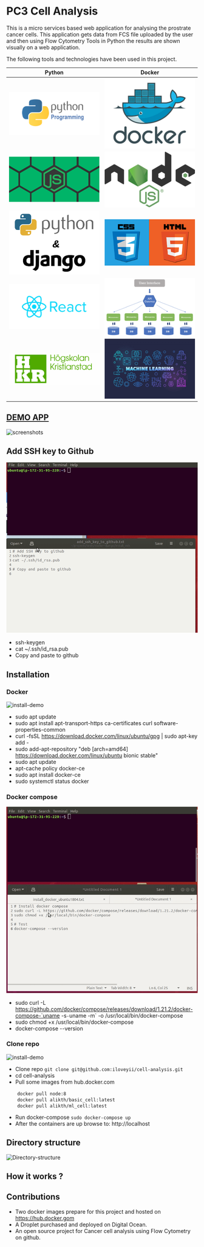 PC3 Cell Analysis
=====================================

This is a micro services based web application for analysing the prostrate cancer cells. This application gets data from 
FCS file uploaded by the user and then using Flow Cytometry Tools in Python the results are shown
visually on a web application.

The following tools and technologies have been used in this project.


Python                   |  Docker
:-------------------------:|:-------------------------:
![Python](https://github.com/iloveyii/cell-analysis/blob/master/install/python.png)  |  ![Docker](https://github.com/iloveyii/sdg-project/blob/master/install/dockerhero.jpg)
![JS](https://github.com/iloveyii/cell-analysis/blob/master/install/js1.png)  |  ![Node](https://github.com/iloveyii/cell-analysis/blob/master/install/node1.png)
![Django](https://github.com/iloveyii/cell-analysis/blob/master/install/phyton-django.jpg)  |  ![html5](https://github.com/iloveyii/cell-analysis/blob/master/install/html51.png)
![React](https://github.com/iloveyii/cell-analysis/blob/master/install/react.jpg)  |  ![Micro-service](https://github.com/iloveyii/sdg-project/blob/master/install/microservices.png)
![hkr](https://github.com/iloveyii/cell-analysis/blob/master/install/hkr.png)  | ![machine learning](https://github.com/iloveyii/cell-analysis/blob/master/install/machine-learning.jpeg)   

## [DEMO APP](http://pc3.servebeer.com/)

![screenshots](https://github.com/iloveyii/cell-analysis/blob/master/run.gif)

## Add SSH key to Github
   ![install-demo](https://github.com/iloveyii/cell-analysis/blob/master/install/add_ssh_key_to_github.gif)
   * ssh-keygen
   * cat ~/.ssh/id_rsa.pub 
   * Copy and paste to github
   
## Installation
   ### Docker 
   ![install-demo](https://github.com/iloveyii/cell-analysis/blob/master/install/install_docker_ubuntu1804.gif)
   *  sudo apt update
   *  sudo apt install apt-transport-https ca-certificates curl software-properties-common
   *  curl -fsSL https://download.docker.com/linux/ubuntu/gpg | sudo apt-key add -
   *  sudo add-apt-repository "deb [arch=amd64] https://download.docker.com/linux/ubuntu bionic stable"
   *  sudo apt update
   *  apt-cache policy docker-ce
   *  sudo apt install docker-ce
   *  sudo systemctl status docker
   
   ### Docker compose
   ![install-demo](https://github.com/iloveyii/cell-analysis/blob/master/install/install_docker_compose_ubuntu1804.gif)
   *  sudo curl -L https://github.com/docker/compose/releases/download/1.21.2/docker-compose-`uname -s`-`uname -m` -o /usr/local/bin/docker-compose
   * sudo chmod +x /usr/local/bin/docker-compose
   * docker-compose --version
   
   ### Clone repo
   ![install-demo](https://github.com/iloveyii/cell-analysis/blob/master/install/clone_repo.gif)

   * Clone repo `git clone git@github.com:iloveyii/cell-analysis.git`
   * cd cell-analysis
   * Pull some images from hub.docker.com
```     
    docker pull node:8
    docker pull alikth/basic_cell:latest
    docker pull alikth/ml_cell:latest
```
   * Run docker-compose
   `sudo docker-compose up `
   * After the containers are up browse to:
   http://localhost
 
 
## Directory structure
   ![Directory-structure](https://github.com/iloveyii/cell-analysis/blob/master/install/directory_structure.png)

## How it works ?
## Contributions
   * Two docker images prepare for this project and hosted on https://hub.docker.gom
   * A Droplet purchased and deployed on Digital Ocean.
   * An open source project for Cancer cell analysis using Flow Cytometry on github.
